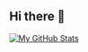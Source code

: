 ## Hi there 👋
[![My GitHub Stats](https://github-readme-stats.vercel.app/api?username=GiladKupfer)](https://github.com/GiladKupfer/github-readme-stats)
<!--
**GiladKupfer/GiladKupfer** is a ✨ _special_ ✨ repository because its `README.md` (this file) appears on your GitHub profile.

Here are some ideas to get you started:

- 🔭 I’m currently working on ...
- 🌱 I’m currently learning ...
- 👯 I’m looking to collaborate on ...
- 🤔 I’m looking for help with ...
- 💬 Ask me about ...
- 📫 How to reach me: ...
- 😄 Pronouns: ...
- ⚡ Fun fact: ...
-->
